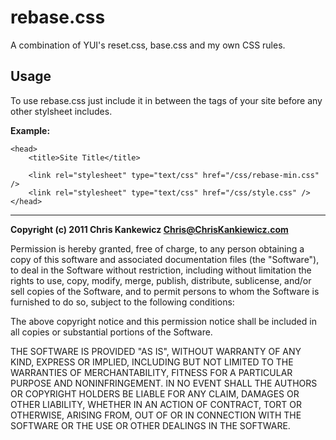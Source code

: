 rebase.css
==========

A combination of YUI's reset.css, base.css and my own CSS rules.

Usage
-----

To use rebase.css just include it in between the <head> tags of
your site before any other stylsheet includes.

**Example:**

    <head>
        <title>Site Title</title>
        
        <link rel="stylesheet" type="text/css" href="/css/rebase-min.css" />
        <link rel="stylesheet" type="text/css" href="/css/style.css" />
    </head>

-----

**Copyright (c) 2011 Chris Kankewicz <Chris@ChrisKankiewicz.com>**

Permission is hereby granted, free of charge, to any person obtaining a copy
of this software and associated documentation files (the "Software"), to deal
in the Software without restriction, including without limitation the rights
to use, copy, modify, merge, publish, distribute, sublicense, and/or sell
copies of the Software, and to permit persons to whom the Software is
furnished to do so, subject to the following conditions:

The above copyright notice and this permission notice shall be included in
all copies or substantial portions of the Software.

THE SOFTWARE IS PROVIDED "AS IS", WITHOUT WARRANTY OF ANY KIND, EXPRESS OR
IMPLIED, INCLUDING BUT NOT LIMITED TO THE WARRANTIES OF MERCHANTABILITY,
FITNESS FOR A PARTICULAR PURPOSE AND NONINFRINGEMENT. IN NO EVENT SHALL THE
AUTHORS OR COPYRIGHT HOLDERS BE LIABLE FOR ANY CLAIM, DAMAGES OR OTHER
LIABILITY, WHETHER IN AN ACTION OF CONTRACT, TORT OR OTHERWISE, ARISING FROM,
OUT OF OR IN CONNECTION WITH THE SOFTWARE OR THE USE OR OTHER DEALINGS IN
THE SOFTWARE.
